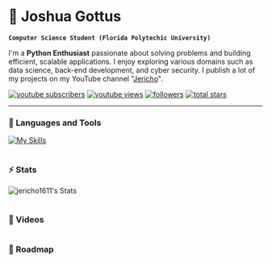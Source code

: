# 🐍 Joshua Gottus

**`Computer Science Student (Florida Polytechic University)`**


I'm a **Python Enthusiast** passionate about solving problems and building efficient, scalable applications. I enjoy exploring various domains such as data science, back-end development, and cyber security. I publish a lot of my projects on my YouTube channel "[Jericho](https://www.youtube.com/channel/UCRNCgtlNqoQ4Tn6aHx5t6VA)".

<p align="left">
      <a href="https://www.youtube.com/channel/UCRNCgtlNqoQ4Tn6aHx5t6VA?sub_confirmation=1">
         <img alt="youtube subscribers" title="Subscribe to my YouTube channel" src="https://custom-icon-badges.demolab.com/youtube/channel/subscribers/UCRNCgtlNqoQ4Tn6aHx5t6VA?color=%23E05D44&label=SUBSCRIBE&logo=video&logoColor=white&style=for-the-badge&labelColor=CE4630"/></a> 
      <a href="https://www.youtube.com/channel/UCRNCgtlNqoQ4Tn6aHx5t6VA">
         <img alt="youtube views" title="YouTube views" src="https://custom-icon-badges.demolab.com/youtube/channel/views/UCRNCgtlNqoQ4Tn6aHx5t6VA?color=%23E1AD0E&logo=eye&logoColor=white&style=for-the-badge&labelColor=C79600"/></a> 
      <a href="https://github.com/Jericho1611?tab=followers">
         <img alt="followers" title="Follow me on Github" src="https://custom-icon-badges.demolab.com/github/followers/Jericho1611?color=236ad3&labelColor=1155ba&style=for-the-badge&logo=person-add&label=Follow&logoColor=white"/></a>
      <a href="https://github.com/Jericho1611?tab=repositories&sort=stargazers">
         <img alt="total stars" title="Total stars on GitHub" src="https://custom-icon-badges.demolab.com/github/stars/Jericho1611?color=55960c&style=for-the-badge&labelColor=488207&logo=star"/></a>
   </p>

---

### 🧰 Languages and Tools
[![My Skills](https://skillicons.dev/icons?i=py,c,html,css,sass,js,docker,git,nodejs,npm,linux,raspberrypi)](https://skillicons.dev)

#

### ⚡ Stats
![jericho1611's Stats](https://github-readme-stats.vercel.app/api?username=jericho1611&theme=tokyonight&show_icons=true&hide_border=false&count_private=false)

#

### 📸 Videos


#

### 🚗 Roadmap

#

